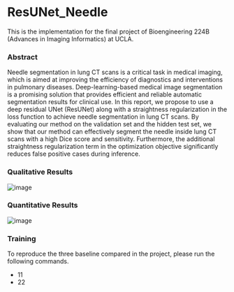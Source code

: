 # ResUNet_Needle

This is the implementation for the final project of Bioengineering 224B (Advances in Imaging Informatics) at UCLA.

### Abstract
Needle segmentation in lung CT scans is a critical task in medical imaging, which is aimed at improving the efficiency of diagnostics and interventions in pulmonary diseases. Deep-learning-based medical image segmentation is a promising solution that provides efficient and reliable automatic segmentation results for clinical use. In this report, we propose to use a deep residual UNet (ResUNet) along with a straightness regularization in the loss function to achieve needle segmentation in lung CT scans. By evaluating our method on the validation set and the hidden test set, we show that our method can effectively segment the needle inside lung CT scans with a high Dice score and sensitivity. Furthermore, the additional straightness regularization term in the optimization objective significantly reduces false positive cases during inference.

### Qualitative Results
![image](https://github.com/Calvin-Pang/ResUNet_Needle/assets/72646258/f04b2b42-4d5b-4c86-929a-865a380ee3dd)


### Quantitative Results
![image](https://github.com/Calvin-Pang/ResUNet_Needle/assets/72646258/51fb203e-74b5-485d-b6b7-b5fb14a2feeb)

### Training
To reproduce the three baseline compared in the project, please run the following commands.

- 11
- 22
